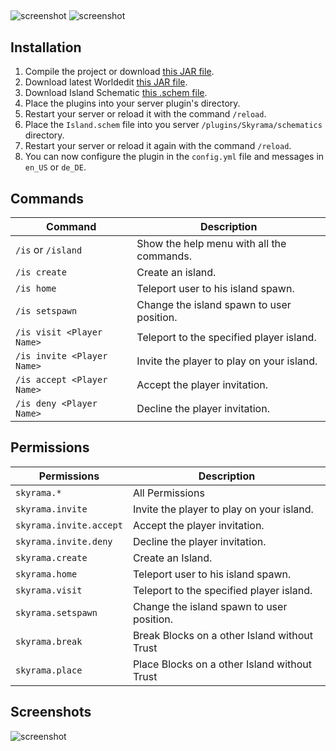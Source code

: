##
![screenshot](http://devsnx.de/spigot/Skyrama/Skyrama.png)
![screenshot](http://devsnx.de/spigot/Skyrama/v1.0.0-ALPHA.png)

## Installation
1. Compile the project or download [this JAR file](https://github.com/DevSnx/Skyrama/releases/download/v0.3-ALPHA/skyrama-0.3-ALPHA.jar).
2. Download latest Worldedit [this JAR file](https://dev.bukkit.org/projects/worldedit/files/latest).
3. Download Island Schematic [this .schem file](http://devsnx.de/spigot/Skyrama/Schematic/island.schem).
4. Place the plugins into your server plugin's directory.
5. Restart your server or reload it with the command `/reload`.
6. Place the `Island.schem` file into you server `/plugins/Skyrama/schematics` directory.
7. Restart your server or reload it again with the command `/reload`.
8. You can now configure the plugin in the `config.yml` file and messages in `en_US` or `de_DE`.

## Commands

| Command       | Description  |
| ------------- |-------------|
| `/is` or `/island`       | Show the help menu with all the commands. |
| `/is create`      | Create an island.      |
| `/is home` | Teleport user to his island spawn.      |
| `/is setspawn` | Change the island spawn to user position. |
| `/is visit <Player Name>` | Teleport to the specified player island. |
| `/is invite <Player Name>` | Invite the player to play on your island. |
| `/is accept <Player Name>` | Accept the player invitation. |
| `/is deny <Player Name>` | Decline the player invitation. |

## Permissions

| Permissions       | Description  |
| ------------- |-------------|
| `skyrama.*` | All Permissions |
| `skyrama.invite` | Invite the player to play on your island. |
| `skyrama.invite.accept` | Accept the player invitation. |
| `skyrama.invite.deny` | Decline the player invitation. |
| `skyrama.create` | Create an Island. |
| `skyrama.home` | Teleport user to his island spawn. |
| `skyrama.visit` | Teleport to the specified player island. |
| `skyrama.setspawn` | Change the island spawn to user position. |
| `skyrama.break` | Break Blocks on a other Island without Trust |
| `skyrama.place` | Place Blocks on a other Island without Trust |

## Screenshots
![screenshot](https://zupimages.net/up/21/27/c38w.png)
